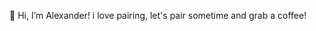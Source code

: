 👋 Hi, I’m Alexander! i love pairing, let's pair sometime and grab a coffee!

<!---
alexanderbrown21/alexanderbrown21 is a ✨ special ✨ repository because its `README.md` (this file) appears on your GitHub profile.
You can click the Preview link to take a look at your changes.
--->
